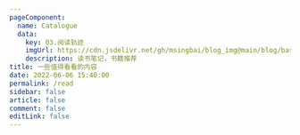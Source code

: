 ```yaml
---
pageComponent:
  name: Catalogue
  data:
    key: 03.阅读轨迹
    imgUrl: https://cdn.jsdelivr.net/gh/msingbai/blog_img@main/blog/basic/read.png
    description: 读书笔记，书籍推荐
title: 一些值得看看的内容
date: 2022-06-06 15:40:00
permalink: /read
sidebar: false
article: false
comment: false
editLink: false
---
```

